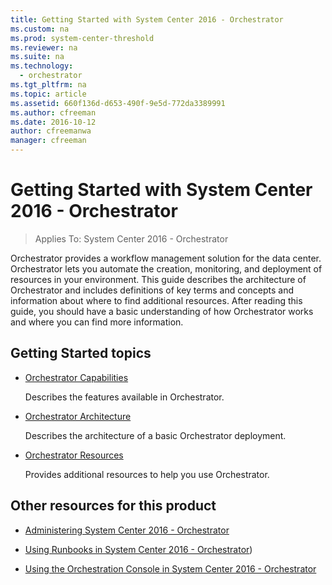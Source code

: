 ```yaml
---
title: Getting Started with System Center 2016 - Orchestrator
ms.custom: na
ms.prod: system-center-threshold
ms.reviewer: na
ms.suite: na
ms.technology:
  - orchestrator
ms.tgt_pltfrm: na
ms.topic: article
ms.assetid: 660f136d-d653-490f-9e5d-772da3389991
ms.author: cfreeman
ms.date: 2016-10-12
author: cfreemanwa
manager: cfreeman
---
```

# Getting Started with System Center 2016 - Orchestrator

> Applies To: System Center 2016 - Orchestrator

Orchestrator provides a workflow management solution for the data center. Orchestrator lets you automate the creation, monitoring, and deployment of resources in your environment. This guide describes the architecture of Orchestrator and includes definitions of key terms and concepts and information about where to find additional resources. After reading this guide, you should have a basic understanding of how Orchestrator works and where you can find more information.

## Getting Started topics

-   [Orchestrator Capabilities](../get-started/orchestrator-capabilities.md)

    Describes the features available in Orchestrator.

-   [Orchestrator Architecture](../get-started/orchestrator-architecture.md)

    Describes the architecture of a basic Orchestrator deployment.

-   [Orchestrator Resources](../get-started/orchestrator-resources.md)

    Provides additional resources to help you use Orchestrator.

## Other resources for this product

-   [Administering System Center 2016 - Orchestrator](../manage/administering-orchestrator.md)

-   [Using Runbooks in System Center 2016 - Orchestrator](../get-started/using-runbooks.md))

-   [Using the Orchestration Console in System Center 2016 - Orchestrator](../get-started/using-the-console.md)
